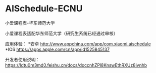 # AISchedule-ECNU
小爱课程表-华东师范大学

小爱课程表适配华东师范大学（研究生系统已经通过审核）

应用体验：
*安卓 http://www.appchina.com/app/com.xiaomi.aischedule
*IOS https://apps.apple.com/cn/app/id1525845137

开发者使用说明：https://ldtu0m3md0.feishu.cn/docs/doccnhZPl8KnswEthRXUz8ivnhb
